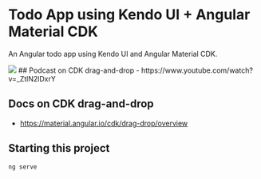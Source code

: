 # Todo App using Kendo UI + Angular Material CDK

An Angular todo app using Kendo UI and Angular Material CDK.

<img src="http://cl.nicoll.co/f9dc33b07339/Screen%252520Recording%2525202019-01-16%252520at%25252002.19%252520PM.gif" >
## Podcast on CDK drag-and-drop
 - https://www.youtube.com/watch?v=_ZtlN2lDxrY

## Docs on CDK drag-and-drop
- https://material.angular.io/cdk/drag-drop/overview

## Starting this project
`ng serve`

